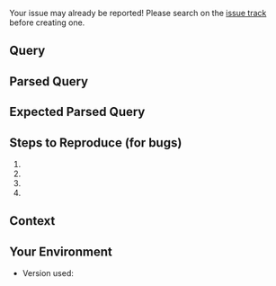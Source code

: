 Your issue may already be reported!
Please search on the [issue track](../) before creating one.

## Query
<!--- If you're describing a bug, tell us what should happen -->
<!--- If you're suggesting a change/improvement, tell us how it should work -->

## Parsed Query
<!--- If describing a bug, tell us what happens instead of the expected behavior -->
<!--- If suggesting a change/improvement, explain the difference from current behavior -->

## Expected Parsed Query
<!--- Not obligatory, but suggest a fix/reason for the bug, -->
<!--- or ideas how to implement the addition or change -->

## Steps to Reproduce (for bugs)
<!--- Provide a link to a live example, or an unambiguous set of steps to -->
<!--- reproduce this bug. Include code to reproduce, if relevant -->
1.
2.
3.
4.

## Context
<!--- How has this issue affected you? What are you trying to accomplish? -->
<!--- Providing context helps us come up with a solution that is most useful in the real world -->

## Your Environment
<!--- Include as many relevant details about the environment you experienced the bug in -->
* Version used:
